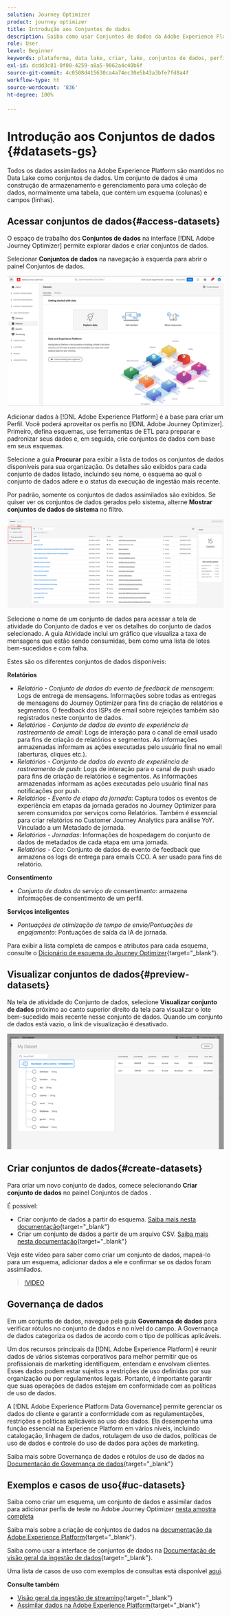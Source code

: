 ```yaml
---
solution: Journey Optimizer
product: journey optimizer
title: Introdução aos Conjuntos de dados
description: Saiba como usar Conjuntos de dados da Adobe Experience Platform no Adobe Journey Optimizer
role: User
level: Beginner
keywords: plataforma, data lake, criar, lake, conjuntos de dados, perfil
exl-id: dcdd3c81-0f00-4259-a8a5-9062a4c40b6f
source-git-commit: 4c0508d415630ca4a74ec30e5b43a3bfe7fd8a4f
workflow-type: ht
source-wordcount: '836'
ht-degree: 100%

---
```


# Introdução aos Conjuntos de dados {#datasets-gs}

Todos os dados assimilados na Adobe Experience Platform são mantidos no Data Lake como conjuntos de dados. Um conjunto de dados é uma construção de armazenamento e gerenciamento para uma coleção de dados, normalmente uma tabela, que contém um esquema (colunas) e campos (linhas).

## Acessar conjuntos de dados{#access-datasets}

O espaço de trabalho dos **Conjuntos de dados** na interface [!DNL Adobe Journey Optimizer] permite explorar dados e criar conjuntos de dados.

Selecionar **Conjuntos de dados** na navegação à esquerda para abrir o painel Conjuntos de dados.

![](assets/datasets-home.png)

Adicionar dados à [!DNL Adobe Experience Platform] é a base para criar um Perfil. Você poderá aproveitar os perfis no [!DNL Adobe Journey Optimizer]. Primeiro, defina esquemas, use ferramentas de ETL para preparar e padronizar seus dados e, em seguida, crie conjuntos de dados com base em seus esquemas.

Selecione a guia **Procurar** para exibir a lista de todos os conjuntos de dados disponíveis para sua organização. Os detalhes são exibidos para cada conjunto de dados listado, incluindo seu nome, o esquema ao qual o conjunto de dados adere e o status da execução de ingestão mais recente.

Por padrão, somente os conjuntos de dados assimilados são exibidos. Se quiser ver os conjuntos de dados gerados pelo sistema, alterne **Mostrar conjuntos de dados do sistema** no filtro.

![](assets/ajo-system-datasets.png)

Selecione o nome de um conjunto de dados para acessar a tela de atividade do Conjunto de dados e ver os detalhes do conjunto de dados selecionado. A guia Atividade inclui um gráfico que visualiza a taxa de mensagens que estão sendo consumidas, bem como uma lista de lotes bem-sucedidos e com falha.

Estes são os diferentes conjuntos de dados disponíveis:

**Relatórios**

* _Relatório - Conjunto de dados do evento de feedback de mensagem_: Logs de entrega de mensagens. Informações sobre todas as entregas de mensagens do Journey Optimizer para fins de criação de relatórios e segmentos. O feedback dos ISPs de email sobre rejeições também são registrados neste conjunto de dados.
* _Relatórios - Conjunto de dados do evento de experiência de rastreamento de email_: Logs de interação para o canal de email usado para fins de criação de relatórios e segmentos. As informações armazenadas informam as ações executadas pelo usuário final no email (aberturas, cliques etc.).
* _Relatórios - Conjunto de dados do evento de experiência de rastreamento de push_: Logs de interação para o canal de push usado para fins de criação de relatórios e segmentos. As informações armazenadas informam as ações executadas pelo usuário final nas notificações por push.
* _Relatórios - Evento de etapa da jornada_: Captura todos os eventos de experiência em etapas da jornada gerados no Journey Optimizer para serem consumidos por serviços como Relatórios. Também é essencial para criar relatórios no Customer Journey Analytics para análise YoY. Vinculado a um Metadado de jornada.
* _Relatórios - Jornadas_: Informações de hospedagem do conjunto de dados de metadados de cada etapa em uma jornada.
* _Relatórios - Cco_: Conjunto de dados de evento de feedback que armazena os logs de entrega para emails CCO. A ser usado para fins de relatório.

**Consentimento**

* _Conjunto de dados do serviço de consentimento_: armazena informações de consentimento de um perfil.

**Serviços inteligentes**

* _Pontuações de otimização de tempo de envio/Pontuações de engajamento_: Pontuações de saída da IA de jornada.

Para exibir a lista completa de campos e atributos para cada esquema, consulte o [Dicionário de esquema do Journey Optimizer](https://experienceleague.adobe.com/tools/ajo-schemas/schema-dictionary.html?lang=pt-BR){target="_blank"}.

## Visualizar conjuntos de dados{#preview-datasets}

Na tela de atividade do Conjunto de dados, selecione **Visualizar conjunto de dados** próximo ao canto superior direito da tela para visualizar o lote bem-sucedido mais recente nesse conjunto de dados. Quando um conjunto de dados está vazio, o link de visualização é desativado.

![](assets/dataset-preview.png)

## Criar conjuntos de dados{#create-datasets}

Para criar um novo conjunto de dados, comece selecionando **Criar conjunto de dados** no painel Conjuntos de dados .

É possível:

* Criar conjunto de dados a partir do esquema. [Saiba mais nesta documentação](https://experienceleague.adobe.com/docs/experience-platform/catalog/datasets/user-guide.html?lang=pt-BR#schema){target="_blank"}
* Criar um conjunto de dados a partir de um arquivo CSV. [Saiba mais nesta documentação](https://experienceleague.adobe.com/docs/experience-platform/ingestion/tutorials/map-a-csv-file.html?lang=pt-BR){target="_blank"}

Veja este vídeo para saber como criar um conjunto de dados, mapeá-lo para um esquema, adicionar dados a ele e confirmar se os dados foram assimilados.

>[!VIDEO](https://video.tv.adobe.com/v/334293?quality=12)

## Governança de dados

Em um conjunto de dados, navegue pela guia **Governança de dados** para verificar rótulos no conjunto de dados e no nível do campo. A Governança de dados categoriza os dados de acordo com o tipo de políticas aplicáveis.

Um dos recursos principais da [!DNL Adobe Experience Platform] é reunir dados de vários sistemas corporativos para melhor permitir que os profissionais de marketing identifiquem, entendam e envolvam clientes. Esses dados podem estar sujeitos a restrições de uso definidas por sua organização ou por regulamentos legais. Portanto, é importante garantir que suas operações de dados estejam em conformidade com as políticas de uso de dados.

A [!DNL Adobe Experience Platform Data Governance] permite gerenciar os dados do cliente e garantir a conformidade com as regulamentações, restrições e políticas aplicáveis ao uso dos dados. Ela desempenha uma função essencial na Experience Platform em vários níveis, incluindo catalogação, linhagem de dados, rotulagem de uso de dados, políticas de uso de dados e controle do uso de dados para ações de marketing.

Saiba mais sobre Governança de dados e rótulos de uso de dados na [Documentação de Governança de dados](https://experienceleague.adobe.com/docs/experience-platform/data-governance/labels/user-guide.html?lang=pt-BR){target="_blank"}

## Exemplos e casos de uso{#uc-datasets}

Saiba como criar um esquema, um conjunto de dados e assimilar dados para adicionar perfis de teste no Adobe Journey Optimizer [nesta amostra completa](../segment/creating-test-profiles.md)

Saiba mais sobre a criação de conjuntos de dados na [documentação da Adobe Experience Platform](https://experienceleague.adobe.com/docs/experience-platform/catalog/datasets/overview.html?lang=pt-BR){target="_blank"}.

Saiba como usar a interface de conjuntos de dados na [Documentação de visão geral da ingestão de dados](https://experienceleague.adobe.com/docs/experience-platform/ingestion/home.html?lang=pt-BR){target="_blank"}.

Uma lista de casos de uso com exemplos de consultas está disponível [aqui](../data/datasets-query-examples.md).

**Consulte também**

* [Visão geral da ingestão de streaming](https://experienceleague.adobe.com/docs/experience-platform/ingestion/streaming/overview.html?lang=pt-BR){target="_blank"}
* [Assimilar dados na Adobe Experience Platform](https://experienceleague.adobe.com/docs/experience-platform/ingestion/tutorials/ingest-batch-data.html?lang=pt-BR){target="_blank"}
